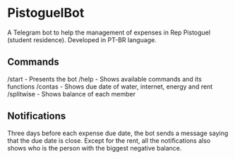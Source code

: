 # PistoguelBot
A Telegram bot to help the management of expenses in Rep Pistoguel (student residence). Developed in PT-BR language.

## Commands
/start - Presents the bot
/help - Shows available commands and its functions
/contas - Shows due date of water, internet, energy and rent
/splitwise - Shows balance of each member

## Notifications
Three days before each expense due date, the bot sends a message saying that the due date is close. Except for the rent, all the notifications also shows who is the person with the biggest negative balance.
